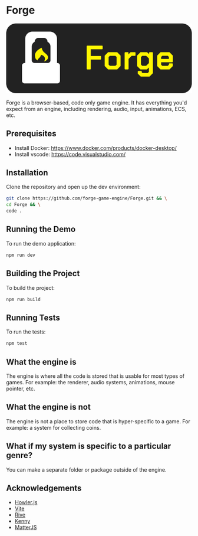 # Forge

![logo](assets/forge-logo.png)

Forge is a browser-based, code only game engine. It has everything you'd expect from an engine, including rendering, audio, input, animations, ECS, etc.

## Prerequisites

- Install Docker: https://www.docker.com/products/docker-desktop/
- Install vscode: https://code.visualstudio.com/

## Installation

Clone the repository and open up the dev environment:

```sh
git clone https://github.com/forge-game-engine/Forge.git && \
cd Forge && \
code .
```

## Running the Demo

To run the demo application:

```sh
npm run dev
```

## Building the Project

To build the project:

```sh
npm run build
```

## Running Tests

To run the tests:

```sh
npm test
```

## What the engine is

The engine is where all the code is stored that is usable for most types of games. For example: the renderer, audio systems, animations, mouse pointer, etc.

## What the engine is not

The engine is not a place to store code that is hyper-specific to a game. For example: a system for collecting coins.

## What if my system is specific to a particular genre?

You can make a separate folder or package outside of the engine.

## Acknowledgements

- [Howler.js](https://howlerjs.com/)
- [Vite](https://vite.dev/)
- [Rive](https://rive.app/)
- [Kenny](https://www.kenney.nl/)
- [MatterJS](https://brm.io/matter-js/)
